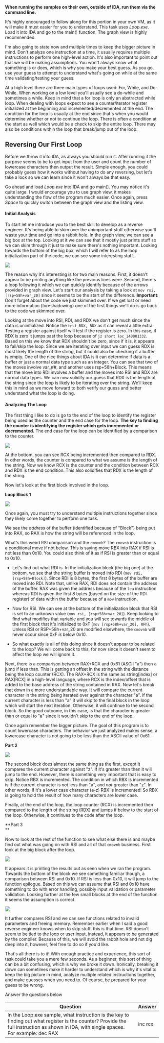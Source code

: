 **When running the samples on their own, outside of IDA, run them via the command line.**

It's highly encouraged to follow along for this portion in your own VM, as it will make it must easier for you to understand. This task uses _Loop.exe_. Load it into IDA and go to the main() function. The graph view is highly recommended.

I'm also going to state now and multiple times to keep the bigger picture in mind. Don't analyze one instruction at a time, it usually requires multiple instructions to perform one high-level action. It's also important to point out that we will be making assumptions. You won't always know what something is or does, which is why you make your best guess. As you go, use your guess to attempt to understand what's going on while at the same time validating/testing your guess.

At a high level there are three main types of loops used: For, While, and Do-While. When working on a low level you'll usually see a do-while and sometimes a while. Keep in mind that a for loop is only an abstracted while loop. When dealing with loops expect to see a counter/iterator register initialized at the beginning and incremented/decremented at the end. The condition for the loop is usually at the end since that's when you would determine whether or not to continue the loop. There is often a condition at the start as well which would be a check to skip the entire loop. There may also be conditions within the loop that break/jump out of the loop.

## Reversing Our First Loop

Before we throw it into IDA, as always you should run it. After running it the purpose seems to be to get input from the user and count the number of lowercase characters then output the result. Simple enough, you could probably guess how it works without having to do any reversing, but let's take a look so we can learn since it won't always be that easy.

Go ahead and load _Loop.exe_ into IDA and go main(). You may notice it's quite large. I would encourage you to use graph view, it makes understanding the flow of the program much easier. Once again, press _Space_ to quickly switch between the graph view and the listing view.

#### Initial Analysis

To start let me introduce you to the best skill to develop as a reverse engineer. It's being able to skim over the unimportant stuff otherwise you'll waste your time and go into a rabbit hole. In the graph view, we can see a big box at the top. Looking at it we can see that it mostly just prints stuff so we can skim through it just to make sure there's nothing important. Looking towards the bottom of the big box, which I will refer to as the loop initialization part of the code, we can see some interesting stuff.

![](https://tryhackme-images.s3.amazonaws.com/user-uploads/600dd6c4ac4b18769b2a8cdf/room-content/c589119cfccf744d193afacced918896.png)  

The reason why it's interesting is for two main reasons. First, it doesn't appear to be printing anything like the previous lines were. Second, there's a loop following it which we can quickly identify because of the arrows provided in graph view. Let's start our analysis by taking a look at `mov rsi, [rsp+58h+var_20]` since it seems to be the start of the difference. **Important:** Don't forget about the code we just skimmed over. If we get lost or need more information (foreshadowing) one of the first things we'll do is go back to the code we skimmed over.  

Looking at the move into RSI, RDI, and RDX we don't get much since the data is uninitialized. Notice the `test RDX, RDX` as it can reveal a little extra. Testing a register against itself will test if the register is zero. In this case, if RDX is zero it jumps past the loop because of `jz short loc_140001332`. Based on this we know that RDX shouldn't be zero, since if it is, it appears to fail/skip the loop. Since we are iterating over input we can guess RDX is most likely the length of the string, but it could also be checking if a buffer is empty. One of the nice things about IDA is it can determine if data is a buffer or just a normal data type such as an integer. You can see that two of the moves involve var_##, and another uses rsp+58h+Block. This means that the move into RDI involves a buffer and the moves into RSI and RDX are normal data types. We can now solidify our guess that RDX is the length of the string since the loop is likely to be iterating over the string. We'll keep this in mind as we move forward to both verify our guess and better understand what the loop is doing.  

#### Analyzing The Loop

The first thing I like to do is go to the end of the loop to identify the register being used as the counter and the end case for the loop. **The key to finding the counter is identifying the register which gets incremented or decremented.** The end case for the loop can be identified by a comparison to the counter.  

![](https://tryhackme-images.s3.amazonaws.com/user-uploads/600dd6c4ac4b18769b2a8cdf/room-content/910b9d301441ef6a0a30270a3df34214.png)  

At the bottom, you can see RCX being incremented then compared to RDX. In other words, the counter is compared to what we assume is the length of the string. Now we know RCX is the counter and the condition between RCX and RDX is the end condition. This also solidifies that RDX is the length of the string.  

Now let's look at the first block involved in the loop.

**Loop Block 1**  

![](https://tryhackme-images.s3.amazonaws.com/user-uploads/600dd6c4ac4b18769b2a8cdf/room-content/3fe0362521d7e7ccf8b22c91cff107f7.png)  

Once again, you must try to understand multiple instructions together since they likely come together to perform one task.  

We see the _address_ of the buffer (identified because of "Block") being put into RAX, so RAX is how the string will be referenced in the loop.  

What's this weird RSI comparison and the `cmovnb`? The `cmovnb` instruction is a conditional move if not below. This is saying move RBX into RAX if RSI is not less than 0x10. You could also think of it as if RSI is greater than or equal to 0x10.  

- Let's find out what RDI is. In the initialization block (the big one) at the bottom, we see that the string buffer is moved into RDI (`mov rdi, [rsp+58h+Block]`). Since RDI is 8 bytes, the first 8 bytes of the buffer are moved into RDI. Note that, unlike RAX, RDI does not contain the address of the buffer. RAX was given the address because of the `lea` instruction whereas RDI is given the first 8 bytes (based on the size of the RDI register) of data within the buffer because of a `mov` instruction.  
    
- Now for RSI. We can see at the bottom of the initialization block that RSI is set to an unknown value (`mov rsi, [rsp+58h+var_20]`). Keep looking to find what modifies that variable and you will see towards the middle of the first block that it's initialized to 0xF (`mov [rsp+58h+var_20], 0Fh`). Unless RSI or RSP+58h+var_20 are modified elsewhere, the `cmovnb` will never occur since 0xF _is_ below 0x10.
- So what exactly is all of this doing since it doesn't appear to be related to the loop? We will come back to this, for now since it doesn't seem to affect the loop we will ignore it.

Next, there is a comparison between RAX+RCX and 0x61 (ASCII "a") then a jump if less than. This is getting an offset in the string with the distance being the loop counter (RCX). The RAX+RCX is the same as string[index] or RAX[RCX] in a high-level language, where RCX is the index/offset that is added to the base address of the string contained in RAX. Now let's break that down in a more understandable way. It will compare the current character in the string being iterated over against the character "a". If the current character is less than "a" it will skip to the final block in the loop which will start the next iteration. Otherwise, it will continue to the second block. So the good outcome, in this case, is that the character is greater than or equal to "a" since it wouldn't skip to the end of the loop.

Once again remember the bigger picture. The goal of this program is to count lowercase characters. The behavior we just analyzed makes sense, a lowercase character is not going to be less than the ASCII value of 0x61.  

**Part 2**  

![](https://tryhackme-images.s3.amazonaws.com/user-uploads/600dd6c4ac4b18769b2a8cdf/room-content/1e80c37be90f7b9a26f1c2b85b8fd22b.png)  

The second block does almost the same thing as the first, except it compares the current character against "z". If it's greater than then it will jump to the end. However, there is something very important that is easy to skip. Notice RBX is incremented. The condition in which RBX is incremented is if the current character is _not_ less than "a", and _not_ greater than "z". In other words, if it's a lower case character (a-z) RBX is incremented! So RBX is going to hold the result of how many characters are lower case.

Finally, at the end of the loop, the loop counter (RCX) is incremented then compared to the length of the string (RDX) and jumps if below to the start of the loop. Otherwise, it continues to the code after the loop.

**Part 3  
**

Now to look at the rest of the function to see what else there is and maybe find out what was going on with RSI and all of that `cmovnb` business. First look at the big block after the loop.

![](https://tryhackme-images.s3.amazonaws.com/user-uploads/600dd6c4ac4b18769b2a8cdf/room-content/1763873139b63372893c7e9ec1ca3ac4.png)  

It appears it is printing the results out as seen when we ran the program. Towards the bottom of the block we see something familiar though, a comparison between RSI and 0x10. If RSI is less than 0x10, it will jump to the function epilogue. Based on this we can assume that RSI and 0x10 have something to do with error handling, possibly input validation or parameter validation. Looking further at the few small blocks at the end of the function it seems the assumption is correct.

  
![](https://tryhackme-images.s3.amazonaws.com/user-uploads/600dd6c4ac4b18769b2a8cdf/room-content/3c0519a6df526993aba847023492fbd7.png)

It further compares RSI and we can see functions related to invalid parameters and freeing memory. Remember earlier when I said a good reverse engineer knows when to skip stuff, this is that time. RSI doesn't seem to be tied to the loop or user input, instead, it appears to be generated by the compiler. Because of this, we will avoid the rabbit hole and not dig deep into it, however, feel free to do so if you'd like.

That's all there is to it! With enough practice and experience, this sort of task could take you a mere few seconds. As a beginner, this sort of thing can be a bit confusing, which is why we broke it down. Ironically, breaking it down can sometimes make it harder to understand which is why it's vital to keep the big picture in mind, analyze multiple related instructions together, and make guesses when you need to. Of course, be prepared for your guess to be wrong.  

Answer the questions below

| Question                                                                                                                                                                                | Answer  |
| --------------------------------------------------------------------------------------------------------------------------------------------------------------------------------------- | ------- |
| In the Loop.exe sample, what instruction is the key to finding out what register is the counter? Provide the full instruction as shown in IDA, with single spaces. For example: dec RAX | inc rcx |
